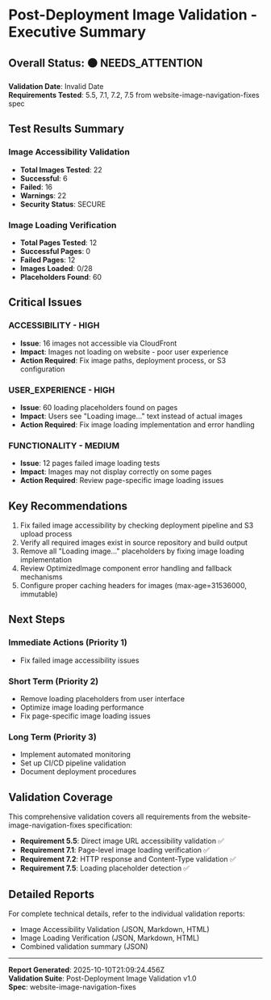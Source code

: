 # Post-Deployment Image Validation - Executive Summary

## Overall Status: 🟠 NEEDS_ATTENTION

**Validation Date**: Invalid Date  
**Requirements Tested**: 5.5, 7.1, 7.2, 7.5 from website-image-navigation-fixes
spec

## Test Results Summary

### Image Accessibility Validation

- **Total Images Tested**: 22
- **Successful**: 6
- **Failed**: 16
- **Warnings**: 22
- **Security Status**: SECURE

### Image Loading Verification

- **Total Pages Tested**: 12
- **Successful Pages**: 0
- **Failed Pages**: 12
- **Images Loaded**: 0/28
- **Placeholders Found**: 60

## Critical Issues

### ACCESSIBILITY - HIGH

- **Issue**: 16 images not accessible via CloudFront
- **Impact**: Images not loading on website - poor user experience
- **Action Required**: Fix image paths, deployment process, or S3 configuration

### USER_EXPERIENCE - HIGH

- **Issue**: 60 loading placeholders found on pages
- **Impact**: Users see "Loading image..." text instead of actual images
- **Action Required**: Fix image loading implementation and error handling

### FUNCTIONALITY - MEDIUM

- **Issue**: 12 pages failed image loading tests
- **Impact**: Images may not display correctly on some pages
- **Action Required**: Review page-specific image loading issues

## Key Recommendations

1. Fix failed image accessibility by checking deployment pipeline and S3 upload
   process
2. Verify all required images exist in source repository and build output
3. Remove all "Loading image..." placeholders by fixing image loading
   implementation
4. Review OptimizedImage component error handling and fallback mechanisms
5. Configure proper caching headers for images (max-age=31536000, immutable)

## Next Steps

### Immediate Actions (Priority 1)

- Fix failed image accessibility issues

### Short Term (Priority 2)

- Remove loading placeholders from user interface
- Optimize image loading performance
- Fix page-specific image loading issues

### Long Term (Priority 3)

- Implement automated monitoring
- Set up CI/CD pipeline validation
- Document deployment procedures

## Validation Coverage

This comprehensive validation covers all requirements from the
website-image-navigation-fixes specification:

- **Requirement 5.5**: Direct image URL accessibility validation ✅
- **Requirement 7.1**: Page-level image loading verification ✅
- **Requirement 7.2**: HTTP response and Content-Type validation ✅
- **Requirement 7.5**: Loading placeholder detection ✅

## Detailed Reports

For complete technical details, refer to the individual validation reports:

- Image Accessibility Validation (JSON, Markdown, HTML)
- Image Loading Verification (JSON, Markdown, HTML)
- Combined validation summary (JSON)

---

**Report Generated**: 2025-10-10T21:09:24.456Z  
**Validation Suite**: Post-Deployment Image Validation v1.0  
**Spec**: website-image-navigation-fixes

